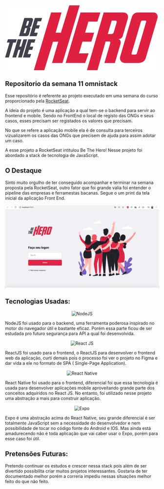 
 ![Be The Hero](/frontend/src/assets/logo.svg)


## Repositorio da semana 11 omnistack

Esse repositório é referente ao projeto executado em uma semana do curso proporcionado pela [RocketSeat](https://rocketseat.com.br/).

A ideia do projeto é uma aplicação a qual tem-se o backend para servir ao frontend e mobile. Sendo no FrontEnd o local de registo das ONGs e seus casos, esses precisam ser registados os valores que precisam. 

No que se refere a aplicação mobile ela é de consulta para terceiros vizualizarem os casos das ONGs que precisem de ajuda para assim adotar um caso.

A esse projeto a RocketSeat intitulou Be The Hero! Nesse projeto foi abordado a stack de tecnologia de JavaScript.

## O Destaque

Sinto muito orgulho de ter conseguido acompanhar e terminar na semana proposta pela RocketSeat, outro fator que foi grande valia foi entender o pipeline das empresas e ferramestas bacanas. Segue o um print da tela inicial da aplicação Front End. 

![Tela Inicial](/Screen.png)

## Tecnologias Usadas:

<p align="center">
  <img src="https://pplware.sapo.pt/wp-content/uploads/2016/05/nodejs_04.jpg" width="150" title="NodeJS" align="center">
  <p>NodeJS foi usado para o backend, uma ferramenta poderosa inspirado no motor do navegador útil e bastante eficaz. Porém essa parte ficou de ser estudada pro futuro segurança para API a qual foi desenvolvida.</p>
 </p>

 <p align="center">
  <img src="https://i1.wp.com/leblogducodeur.fr/wp-content/uploads/2019/12/composants-reactjs.png?fit=339%2C149&ssl=1" width="150" alt="React JS" align="center">
  <p>ReactJS foi usado para o frontend, o ReactJS para desenvolver o frontend web da aplicação, curti demais pois o processo foi ver o projeto no Figma e dar vida a ele no formato de SPA ( Single-Page Application).</p>
</p>


 <p align="center">
  <img src="https://www.intelligenthq.com/wp-content/uploads/2020/03/React-Native.png" width="150" alt="React Native" align="center">
  <p>React Native foi usado para o frontend, diferencial foi que essa tecnologia é usada para desenvolver aplicações mobile aproveitando grande parte dos conceitos adquiridos no React JS. No entanto, foi utilizado nesse projeto uma abstração a mais para construir aplicação.</p>
</p>


 <p align="center">
  <img src="https://raw.githubusercontent.com/expo/expo/master/style/header.png" width="250" alt="Expo" align="center">
  <p>Expo é uma abstração acima do React Native, seu grande diferencial é ser totalmente JavaScript sem a necessidade do desenvolvedor e nem possibilidade de tocar no código fonte do Android e IOS. Mas ainda está amadurecendo não é toda aplicação que vai caber usar o Expo, porém para esse caso foi útil.</p>
</p>


## Pretensões Futuras:

Pretendo continuar os estudos e crescer nessa stack pois além de ser divertido possibilita criar muitos projetos interessantes. Gostaria de ter documentado melhor porém a correria impediu nessas situações melhor feito do que não feito.